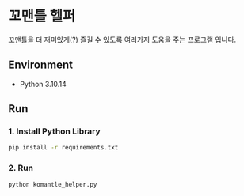 # 꼬맨틀 헬퍼
[꼬맨틀](https://semantle-ko.newsjel.ly/)을 더 재미있게(?) 즐길 수 있도록 여러가지 도움을 주는 프로그램 입니다.

## Environment
- Python 3.10.14

## Run

### 1. Install Python Library
```bash
pip install -r requirements.txt
```

### 2. Run 
```bash
python komantle_helper.py
```
